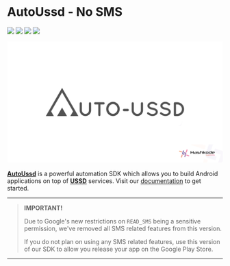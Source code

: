 # AutoUssd - No SMS

![](https://img.shields.io/badge/version-4.0.0--alpha--01-blue) ![](https://img.shields.io/badge/platform-android-brightgreen) ![](https://img.shields.io/badge/gradle-7.1.3-brightgreen) ![](https://img.shields.io/badge/kotlin--gradle--plugin-1.6.21-brightgreen)

![](./assets/logo-seo.png)

[**AutoUssd**](https://autoussd.com) is a powerful automation SDK which allows you to build Android applications on top of **[USSD](https://www.techtarget.com/searchnetworking/definition/USSD)** services. Visit our [documentation](https://autoussd.com/docs) to get started.

---

> **IMPORTANT!**
>
> Due to Google's new restrictions on `READ_SMS` being a sensitive permission, we've removed all SMS related features from this version. 
>
> If you do not plan on using any SMS related features, use this version of our SDK to allow you release your app on the Google Play Store.

---



